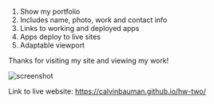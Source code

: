 1. Show my portfolio
2. Includes name, photo, work and contact info
3. Links to working and deployed apps
4. Apps deploy to live sites
5. Adaptable viewport

Thanks for visiting my site and viewing my work!

![screenshot](https://user-images.githubusercontent.com/108315965/179685434-f0d2a5db-b20e-4dc5-be9a-9718062fff01.png)


Link to live website: https://calvinbauman.github.io/hw-two/
